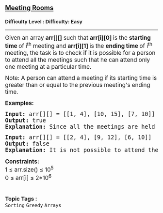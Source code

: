 <h2><a href="https://www.geeksforgeeks.org/problems/attend-all-meetings/1?page=1&category=Arrays&status=unsolved,attempted&sortBy=accuracy">Meeting Rooms</a></h2><h3>Difficulty Level : Difficulty: Easy</h3><hr><div class="problems_problem_content__Xm_eO"><p><span style="font-size: 14pt;"><span style="box-sizing: border-box; margin: 0px; padding: 0px; border: 0px; vertical-align: baseline;">Given an array&nbsp;</span><strong style="box-sizing: border-box; margin: 0px; padding: 0px; border: 0px; vertical-align: baseline;">arr[][]</strong><span style="box-sizing: border-box; margin: 0px; padding: 0px; border: 0px; vertical-align: baseline;">&nbsp;such that&nbsp;</span><strong style="box-sizing: border-box; margin: 0px; padding: 0px; border: 0px; vertical-align: baseline;">arr[i][0]&nbsp;</strong><span style="box-sizing: border-box; margin: 0px; padding: 0px; border: 0px; vertical-align: baseline;">is the&nbsp;</span><strong style="box-sizing: border-box; margin: 0px; padding: 0px; border: 0px; vertical-align: baseline;">starting time&nbsp;</strong><span style="box-sizing: border-box; margin: 0px; padding: 0px; border: 0px; vertical-align: baseline;">of i<sup>th</sup> meeting and </span><strong style="box-sizing: border-box; margin: 0px; padding: 0px; border: 0px; vertical-align: baseline;">arr[i][1]&nbsp;</strong><span style="box-sizing: border-box; margin: 0px; padding: 0px; border: 0px; vertical-align: baseline;">is the&nbsp;</span><strong style="box-sizing: border-box; margin: 0px; padding: 0px; border: 0px; vertical-align: baseline;">ending time&nbsp;</strong><span style="box-sizing: border-box; margin: 0px; padding: 0px; border: 0px; vertical-align: baseline;">of i<sup>th</sup> meeting, the task is to check if it is possible for a person to attend all the meetings such that he can attend only one meeting at a particular time.</span></span></p>
<p><span style="font-size: 14pt;"><span style="box-sizing: border-box; margin: 0px; padding: 0px; border: 0px; vertical-align: baseline;">Note:</span><span style="box-sizing: border-box; margin: 0px; padding: 0px; border: 0px; vertical-align: baseline;"> A person can attend a meeting if its starting time is greater than or equal to the previous meeting's ending time.</span></span></p>
<p><span style="font-size: 14pt;"><strong>Examples:</strong></span></p>
<pre><span style="font-size: 14pt;"><strong>Input: </strong>arr[][] = [[1, 4], [10, 15], [7, 10]]<br><strong>Output:</strong> true<br><strong>Explanation: </strong>Since all the meetings are held at different times, it is possible to attend all the meetings.</span></pre>
<pre><span style="font-size: 14pt;"><strong>Input: </strong>arr[][] = [[2, 4], [9, 12], [6, 10]]
<strong>Output:</strong> false
<strong>Explanation:</strong> It is not possible to attend the second and third meetings simultaneously.<br></span></pre>
<p style="font-family: -apple-system, BlinkMacSystemFont, 'Segoe UI', Roboto, Oxygen, Ubuntu, Cantarell, 'Open Sans', 'Helvetica Neue', sans-serif; font-size: medium; white-space: normal;"><span style="font-size: 14pt;"><strong>Constraints:</strong></span><br><span style="font-size: 14pt;">1 ≤ arr.size() ≤ 10<sup>5</sup></span><br><span style="font-size: 14pt;">0 ≤ arr[i] ≤ 2*10<sup>6</sup></span></p></div><br><p><span style=font-size:18px><strong>Topic Tags : </strong><br><code>Sorting</code>&nbsp;<code>Greedy</code>&nbsp;<code>Arrays</code>&nbsp;